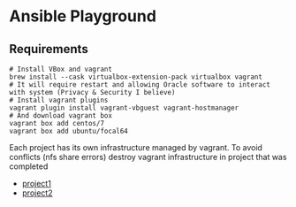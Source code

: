 Ansible Playground
==================

Requirements
------------
```shell
# Install VBox and vagrant
brew install --cask virtualbox-extension-pack virtualbox vagrant
# It will require restart and allowing Oracle software to interact with system (Privacy & Security I believe)
# Install vagrant plugins
vagrant plugin install vagrant-vbguest vagrant-hostmanager
# And download vagrant box
vagrant box add centos/7
vagrant box add ubuntu/focal64
```
Each project has its own infrastructure managed by vagrant. To avoid conflicts (nfs share errors) destroy vagrant infrastructure in project that was completed

- [project1](./project1/README.md)
- [project2](./project2/README.md)
